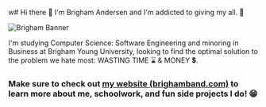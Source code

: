 w# Hi there 👋 I'm Brigham Andersen and I'm addicted to giving my all. 💯

![Brigham Banner](https://raw.githubusercontent.com/brighamband/brighamband/main/linkedin-banner.png)

I'm studying Computer Science: Software Engineering and minoring in Business at Brigham Young University, looking to find the optimal solution to the problem we hate most:  WASTING TIME ⌛ & MONEY 💲. 

### Make sure to check out [my website (brighamband.com)](https://brighamband.com) to learn more about me, schoolwork, and fun side projects I do! 😁
